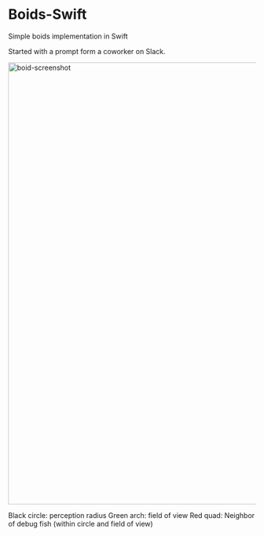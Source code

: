 # Boids-Swift

Simple boids implementation in Swift

Started with a prompt form a coworker on Slack. 

<img width="901" alt="boid-screenshot" src="https://user-images.githubusercontent.com/864852/179661884-34d843e7-c72c-40c7-9856-37125071e926.png">

Black circle: perception radius
Green arch: field of view
Red quad: Neighbor of debug fish (within circle and field of view)
